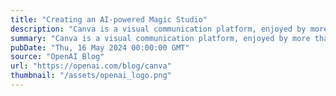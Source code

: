 ```yaml
---
title: "Creating an AI-powered Magic Studio"
description: "Canva is a visual communication platform, enjoyed by more than 175 million people monthly to make presentations, videos, documents, websites, social media graphics and more. A majority of the world’s knowledge workers lack design training, but Canva’s combination of an easy-to-use interface, vast libraries, and time-saving tools allows anyone to create visually compelling content."
summary: "Canva is a visual communication platform, enjoyed by more than 175 million people monthly to make presentations, videos, documents, websites, social media graphics and more. A majority of the world’s knowledge workers lack design training, but Canva’s combination of an easy-to-use interface, vast libraries, and time-saving tools allows anyone to create visually compelling content."
pubDate: "Thu, 16 May 2024 00:00:00 GMT"
source: "OpenAI Blog"
url: "https://openai.com/blog/canva"
thumbnail: "/assets/openai_logo.png"
---
```


